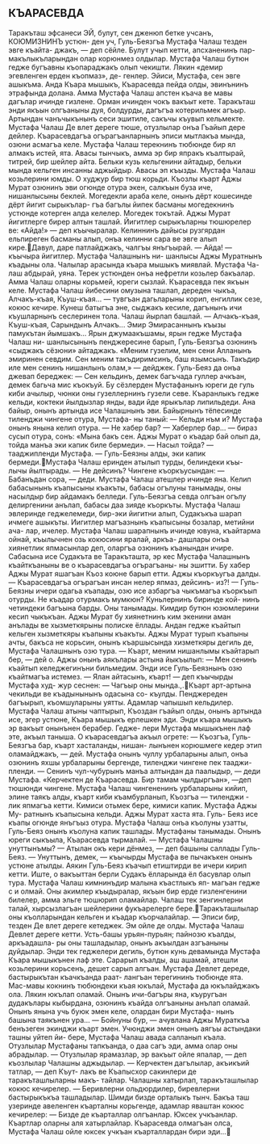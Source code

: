 ## КЪАРАСЕВДА
Таракъташ эфсанеси
ЭЙ, булут, сен дженюп бетке учсанъ, КОЮМИЗНИНЪ устюн- ден уч, Гуль-Беязгъа Мустафа Чалаш тезден эвге къайта- джакъ, — деп сёйле. Булут учып кетти, апсханенинъ пар- макълыкъларындан олар корюнмез олдылар.
Мустафа Чалаш бутюн гедже бугъавны къопараджакъ олып чекишти. Лякин «демир эгевленген ерден къопмаз», де- генлер.
Эйиси, Мустафа, сен эвге ашыкъма. Анда Къара мышыкъ, Къарасевда пейда олды, эвинънинъ этрафында долана.
Амма Мустафа Чалаш апстен къача ве мавы дагълар ичинде гизлене.
Орман ичинден чокъ вакъыт кете. Таракъташ энди якъын олгъаныны дуя, болдурды, дагъгъа котерильмек агъыр.
Артындан чанъчыкънынъ сеси эшитиле, сакъчы къувып кельмекте. Мустафа Чалаш Де влет дереге тюше, отузлылар онъа Гъайып дере дейлер.
Къарасевдагъа огърагъанларнынъ эписи мытлакъа мында, озюни асмагъа келе.
Мустафа Чалаш терекнинъ тюбюнде бир ял алмакъ истей, ята. Авасы тынчыкъ, амма эр бир япракъ къалтырай, титрей, бир шейлер айта.
Бельки кузь кельгенини айтадыр, бельки мында кельген инсанны аджыйдыр.
Авасы эп къызды. Мустафа Чалаш козьлерини юмды. О худжур бир тюш корьди.
Къозлы къарт Аджы Мурат озюнинъ эви огюнде отура экен, салкъын буза иче, нишанлысыны беклей. Могедекли араба келе, онынъ дёрт кошесинде дёрт йигит сырыкълар- гъа багълы йипек басманы могедекнинъ устюнде котерген алда келелер.
Могедек токътай. Аджы Мурат йигитлерге бирер алтын ташлай. Йигитлер сырыкъларны тюшюрелер ве: «Айда!» — деп къычыралар. Келиннинъ дайысы рузгярдан ельпиреген басманы алып, онъа келинни сара ве эвге алып кире.Давул, даре патлайджакъ, чалгъы янъгъырай.
— Айда! — къычыра йигитлер. Мустафа Чалашнынъ ни- шанлысы Аджы Муратнынъ къадыны ола.
Чалылар арасында къара мышыкъ миявлай. Мустафа Ча- лаш абдырай, уяна.
Терек устюнден онъа нефретли козьлер бакъалар. Амма Чалаш оларны корьмей, юреги сызлай.
Къарасевда пек якъын келе.
Мустафа Чалаш йибесини омузына ташлап, дереден чыкъа, Алчакъ-къая, Къуш-къая... — тувгъан дагьларыны корип, енгиллик сезе, кокюс кечире.
Кунеш батыгъа эне, сыджакъ кесиле, дагънынъ ичи къушларнынъ сеслеринен тола. Чалаш йырлап башлай.
— Алчакъ-къая, Къуш-къая, Сарындынъ Алчакъ... Эмир Эмирасаннынъ къызы памукътан йымшакъ...
Ярын джумаакъшамы, ярын гедже Мустафа Чалаш ни- шанлысынынъ пенджересине барып, Гуль-Беязгъа озюнинъ «сыджакъ сёзюни» айтаджакъ.
«Меним гузелим, мен сени Алланынъ эмиринен севдим. Сен меним такъдиримсинъ, баш язымсынъ. Такъдир иле мен сенинъ нишанлынъ олам,» — дейджек.
Гуль-Беяз да онъа джевап береджек:
— Сен кельдинъ, демек багъчада гуллер ачкъан, демек багьча мис къокъуй.
Бу сёзлерден Мустафанынъ юреги де гуль киби ачылыр, чюнки оны гузеллернинъ гузели севе.
Къаранлыкъ гедже кельди, коктеки йылдызлар янды, вади йде ярыкълар липильдеди.
Ана байыр, онынъ артында исе Чалашнынъ эви.
Байырнынъ тёпесинде тиленджи чингене отура, Мустафа- ны таный:
— Кельди нъм и?
Мустафа онынъ янына келип отура.
— Не хабер бар?
— Хаберлер бар... — бираз сусып отура, сонъ: «Мына бакъ сен. Аджы Мурат о къадар бай олып да, тойда манъа эки капик биле бермеди».
— Насыл тойда? — тааджипленди Мустафа.
— Гуль-Беязны алды, эки капик бермеди.Мустафа Чалаш еринден атылып турды, белиндеки къы- лычы йылтырады.
— Не дейсинъ?
Чингене къоркъусындан:
— Бабанъдан сора, — деди.
Мустафа Чалаш атешлер ичинде яна. Келип бабасынынъ къапысыны къакъты, бабасы огълуны танымады, оны насылдыр бир айдамакъ белледи.
Гуль-Беязгъа севда олгъан огълу делиргенини анълап, бабасы даа зияде къоркъты.
Мустафа Чалаш эвлеринде геджелемеди, бир-эки йигитни алып, Судакъкъа шарап ичмеге ашыкъты.
Иигитлер магъазнынъ къапысыны бозалар, метийни ача- лар, ичелер. Мустафа Чалаш шарапнынъ ичинде ювуна, къайтарма ойнай, къылычнен озь кокюсини яралай, аркъа- дашлары онъа хиянетлик япмасынлар деп, оларгъа озюнинъ къанындан ичире.
Сабасына исе Судакъта ве Таракъташта, эр кес Мустафа Чалашнынъ къайткъаныны ве о къарасевдагъа огърагъаны- ны эшитти. Бу хабер Аджы Мурат яшагъан Къоз коюне барып етти. Аджы къоркъугъа далды.
— Къарасевдагъа огърагъан инсан нелер япмаз, дейсинъ- из?! — Гуль-Беязны ичери одагьа къапады, озю исе азбаргъа чыкъмагъа къоркъып отурды.
Не къадар отурмакъ мумкюн? Куньлернинъ биринде кой- нинъ четиндеки багъына барды. Оны танымады. Кимдир бутюн юзюмлерини кесип чыкъкъан.
Аджы Мурат бу хиянетнинъ ким экенини аман анълады ве хызметкярыны полиске ёллады.
Андан гедже къайтып кельген хызметкяры къапыны къакъты.
Аджы Мурат турып къапыны ачты, бакъса не корьсин, онынъ къаршысында хизметкяры дегиль де, Мустафа Чалашнынъ озю тура.
— Къарт, меним нишанлымы къайтарып бер, — дей о. Аджы онынъ аякълары астына йыкъылып:
— Мен сенинъ къайтып келеджегинъни бильмедим. Энди исе Гуль-Беязнынъ озю къайтмагъа истемез.
— Ялан айтасынъ, къарт! — деп къычырды Мустафа худ- жур сеснен: — Чагъыр оны мында.,.Къарт арт-артына чекильди ве къадынынынъ одасына со- къулды. Пенджереден багъырып, къомшуларыны уятты.
Адамлар чапышып кельдилер.
Мустафа Чалаш атыны чаптырып, Къоздан гъайып олды, онынъ артында исе, эгер устюне, Къара мышыкъ ерлешкен эди.
Энди къара мышыкъ эр вакъыт онынънен берабер. Гедже- лери Мустафа мышыкънен лаф эте, акъыл таныша.
О къарасевдагъа акъыл огрете:
— Къозгъа, Гуль-Беязгъа бар, къарт хасталанды, нишан- лынънен корюшмеге кедер этип оламайджакъ, — дей.
Мустафа онынъ чуллу урбаларыны алып, онъа озюнинъ яхшы урбаларыны бергенде, тиленджи чингене пек тааджи- пленди.
— Сенинъ чул-чубурынъ манъа алтындан да паалыдыр, — деди Мустафа.
«Керчектен де Къарасевда. Бир тамам чылдыргъан», —деп тюшюнди чингене.
Мустафа Чалаш чингененинъ урбаларыны кийип, элине таякъ алды, къарт киби къамбурланып, Къозгъа — тиленджи - лик япмагъа кетти.
Кимиси отьмек бере, кимиси капик. Мустафа Аджы Му- ратнынъ къапысына кельди. Аджы Мурат хаста ята. Гуль- Беяз исе къапы огюнде янъгъыз отура. Мустафа Чалаш онъа къолуны узатты, Гуль-Беяз онынъ къолуна капик ташлады. Мустафаны танымады.
Онынъ юреги сыкъыла, Къарасевда тырмалай.
— Мустафа Чалашны унуттынъмы?
— Атылан окъ кери дёнмез, — деп башыны саллады Гуль- Беяз.
— Унуттынъ, демек, — къычырды Мустафа ве пычакъкен онынъ устюне атылды.
Аякин Гуль-Беяз къачып етиштирди ве ичери кирип кетти.
Иште, о вакъыттан берли Судакъ ёлларында ёл басувлар олып тура. Мустафа Чалаш кимнинъдир малына къастлыкъ яп- магъан гедже с и олмай. Оны акимлер къыдыралар, якъын бир ерде гизленгенини билелер, амма эльге тюшюрип оламайлар.
Чалаш тек зенгинлерни талай, хырсызлагъан шейлерини фукъарелерге бере.Таракъташлылар оны къолларындан кельген и къадар къорчалайлар.
— Эписи бир, тезден Де влет дереге кетеджек.
Эм ойле де олды. Мустафа Чалаш Девлет дереге кетти.
Усть-башы урьян-пурьян; пайнозю къалды, аркъадашла- ры оны ташладылар, онынъ акъылдан азгъаныны дуйдылар. Энди тек геджелери дегиль, бутюн кунь девамында Мустафа Къара мышыкънен лаф эте. Сарарып къалды, аш ашамай, атешли козьлерини корьсенъ, дешет сарып алгъан.
Мустафа Девлет дереде, бастырыкътан къачкъанда раат- лангъан терегининъ тюбюнде ята.
Мас-мавы кокнинъ тюбюндеки къая юкълай, Мустафа да юкълайджакъ ола. Лякин юкълап оламай. Онынъ ичи-багъры яна, къуругъан дудакълары кыбырдана, озюнинъ къайда олгъаныны анълап оламай.
Онынъ янына учь буюк эмен келе, олардан бири Мустафа- нынъ башына таякънен ура...
— Бойнуны бур, — ачувлана Аджы Мураткъа бенъзеген экинджи къарт эмен.
Учюнджи эмен онынъ аягъы астындаки ташны уйтеп йи- бере, Мустафа Чалаш авада салланып къала.
Отузлылар Мустафаны тапкъанда, о даа сагъ эди, амма олар оны абрадылар.
— Отузлылар ярамазлар, эр вакъыт ойле япалар, — деп къозлылар Чалашны аджыдылар.
— Керчектен дагълылар, акъикъий татлар, — деп Къут- лакъ ве Къапысхор сакинлери де таракъташлыларны макъ- тайлар.
Чалашны хатырлап, таракъташлылар кокюс кечирелер.
— Беривлерни ольдюрдилер, биревлерни бастырыкъкъа ташладылар. Шимди бизде орталыкъ тынч.
Бакъа таш узеринде авеленген къарталны корьгенде, адамлар яваштан кокюс кечирелер:
— Бизде де къарталлар олгъанлар. Юксек учкъанлар. Къартлар оларны аля хатырлайлар. Къарасевда олмагъан олса, Мустафа Чалаш ойле юксек учкъан къарталлардан бири эди...
